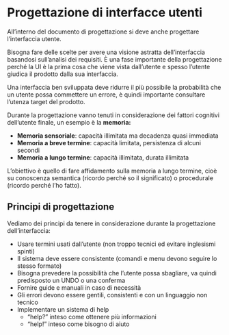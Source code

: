 ﻿# Progettazione di interfacce utenti

All’interno del documento di progettazione si deve anche progettare l’interfaccia utente.

Bisogna fare delle scelte per avere una visione astratta dell’interfaccia basandosi sull’analisi dei requisiti. È una fase importante della progettazione perché la UI è la prima cosa che viene vista dall’utente e spesso l’utente giudica il prodotto dalla sua interfaccia.

Una interfaccia ben sviluppata deve ridurre il più possibile la probabilità che un utente possa commettere un errore, è quindi importante consultare l’utenza target del prodotto.

Durante la progettazione vanno tenuti in considerazione dei fattori cognitivi dell’utente finale, un esempio è la **memoria:**

- **Memoria sensoriale**: capacità illimitata ma decadenza quasi immediata
- **Memoria a breve termine**: capacità limitata, persistenza di alcuni secondi
- **Memoria a lungo termine**: capacità illimitata, durata illimitata

L’obiettivo è quello di fare affidamento sulla memoria a lungo termine, cioè su conoscenza semantica (ricordo perché so il significato) o procedurale (ricordo perché l’ho fatto).

## Principi di progettazione

Vediamo dei principi da tenere in considerazione durante la progettazione dell’interfaccia:

- Usare termini usati dall’utente (non troppo tecnici ed evitare inglesismi spinti)
- Il sistema deve essere consistente (comandi e menu devono seguire lo stesso formato)
- Bisogna prevedere la possibilità che l’utente possa sbagliare, va quindi predisposto un UNDO o una conferma
- Fornire guide e manuali in caso di necessità
- Gli errori devono essere gentili, consistenti e con un linguaggio non tecnico
- Implementare un sistema di help
    - “help?” inteso come ottenere più informazioni
    - “help!” inteso come bisogno di aiuto
